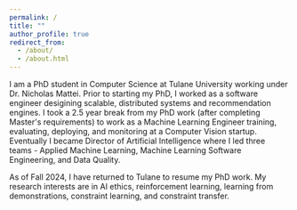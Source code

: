 ```yaml
---
permalink: /
title: ""
author_profile: true
redirect_from: 
  - /about/
  - /about.html
---
```


I am a PhD student in Computer Science at Tulane University working under Dr. Nicholas Mattei.  Prior to starting my PhD, I worked as a software engineer desigining scalable, distributed systems and recommendation engines.  I took a 2.5 year break from my PhD work (after completing Master's requirements) to work as a Machine Learning Engineer training, evaluating, deploying, and monitoring at a Computer Vision startup.  Eventually I became Director of Artificial Intelligence where I led three teams - Applied Machine Learning, Machine Learning Software Engineering, and Data Quality.

As of Fall 2024, I have returned to Tulane to resume my PhD work.  My research interests are in AI ethics, reinforcement learning, learning from demonstrations, constraint learning, and constraint transfer.
